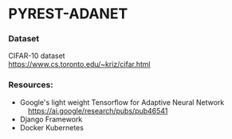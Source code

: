 # PYREST-ADANET

### Dataset
CIFAR-10 dataset <br>
https://www.cs.toronto.edu/~kriz/cifar.html

### Resources:
- Google's light weight Tensorflow for Adaptive Neural Network <br>
&nbsp;&nbsp;&nbsp; https://ai.google/research/pubs/pub46541
- Django Framework
- Docker Kubernetes
